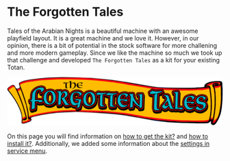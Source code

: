 # The Forgotten Tales

Tales of the Arabian Nights is a beautiful machine with an awesome playfield layout. It is a great machine and we love it. However, in our opinion, there is a bit of potential in the stock software for more challening and more modern gameplay. Since we like the machine so much we took up that challenge and developed `The Forgotten Tales` as a kit for your existing Totan.

![The Forgotten Tales](images/logo.png)

On this page you will find information on [how to get the kit?](how_to_get_it.md) and [how to install it?](installation.md). Additionally, we added some information about the [settings in service menu](service_settings.md).